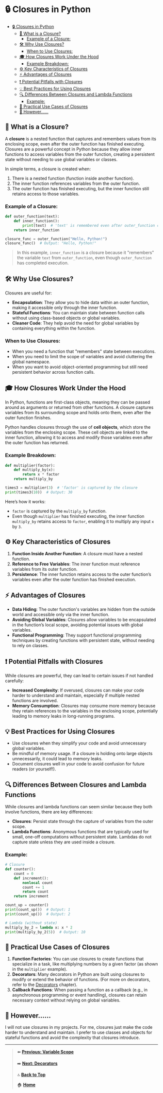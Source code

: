 # 🔒 Closures in Python

- [🔒 Closures in Python](#-closures-in-python)
  - [🧐 What is a Closure?](#-what-is-a-closure)
    - [Example of a Closure:](#example-of-a-closure)
  - [🛠 Why Use Closures?](#-why-use-closures)
    - [When to Use Closures:](#when-to-use-closures)
  - [🎓 How Closures Work Under the Hood](#-how-closures-work-under-the-hood)
    - [Example Breakdown:](#example-breakdown)
  - [⚙️ Key Characteristics of Closures](#️-key-characteristics-of-closures)
  - [⚡️ Advantages of Closures](#️-advantages-of-closures)
  - [❗️ Potential Pitfalls with Closures](#️-potential-pitfalls-with-closures)
  - [💡 Best Practices for Using Closures](#-best-practices-for-using-closures)
  - [🔍 Differences Between Closures and Lambda Functions](#-differences-between-closures-and-lambda-functions)
    - [Example:](#example)
  - [🚀 Practical Use Cases of Closures](#-practical-use-cases-of-closures)
  - [🤔 However......](#-however)

## 🧐 What is a Closure?

A **closure** is a nested function that captures and remembers values from its enclosing scope, even after the outer function has finished executing. Closures are a powerful concept in Python because they allow inner functions to access variables from the outer function, creating a persistent state without needing to use global variables or classes.

In simple terms, a closure is created when:

1. There is a nested function (function inside another function).
2. The inner function references variables from the outer function.
3. The outer function has finished executing, but the inner function still retains access to those variables.

### Example of a Closure:

```python
def outer_function(text):
    def inner_function():
        print(text)  # 'text' is remembered even after outer_function completes
    return inner_function

closure_func = outer_function("Hello, Python!")
closure_func()  # Output: "Hello, Python!"
```

> In this example, `inner_function` is a closure because it "remembers" the variable `text` from `outer_function`, even though `outer_function` has completed execution.

## 🛠 Why Use Closures?

Closures are useful for:

- **Encapsulation**: They allow you to hide data within an outer function, making it accessible only through the inner function.
- **Stateful Functions**: You can maintain state between function calls without using class-based objects or global variables.
- **Cleaner Code**: They help avoid the need for global variables by containing everything within the function.

### When to Use Closures:

- When you need a function that "remembers" state between executions.
- When you need to limit the scope of variables and avoid cluttering the global namespace.
- When you want to avoid object-oriented programming but still need persistent behavior across function calls.

## 🎓 How Closures Work Under the Hood

In Python, functions are first-class objects, meaning they can be passed around as arguments or returned from other functions. A closure captures variables from its surrounding scope and holds onto them, even after the outer function finishes.

Python handles closures through the use of **cell objects**, which store the variables from the enclosing scope. These cell objects are linked to the inner function, allowing it to access and modify those variables even after the outer function has returned.

### Example Breakdown:

```python
def multiplier(factor):
    def multiply_by(x):
        return x * factor
    return multiply_by

times3 = multiplier(3)  # 'factor' is captured by the closure
print(times3(10))  # Output: 30
```

Here’s how it works:

- `factor` is captured by the `multiply_by` function.
- Even though `multiplier` has finished executing, the inner function `multiply_by` retains access to `factor`, enabling it to multiply any input `x` by `3`.

## ⚙️ Key Characteristics of Closures

1. **Function Inside Another Function**: A closure must have a nested function.
2. **Reference to Free Variables**: The inner function must reference variables from its outer function.
3. **Persistence**: The inner function retains access to the outer function’s variables even after the outer function has finished execution.

## ⚡️ Advantages of Closures

- **Data Hiding**: The outer function's variables are hidden from the outside world and accessible only via the inner function.
- **Avoiding Global Variables**: Closures allow variables to be encapsulated in the function’s local scope, avoiding potential issues with global variables.
- **Functional Programming**: They support functional programming techniques by creating functions with persistent state, without needing to rely on classes.

## ❗️ Potential Pitfalls with Closures

While closures are powerful, they can lead to certain issues if not handled carefully:

- **Increased Complexity**: If overused, closures can make your code harder to understand and maintain, especially if multiple nested functions are involved.
- **Memory Consumption**: Closures may consume more memory because they retain references to the variables in the enclosing scope, potentially leading to memory leaks in long-running programs.

## 💡 Best Practices for Using Closures

- Use closures when they simplify your code and avoid unnecessary global variables.
- Be mindful of memory usage. If a closure is holding onto large objects unnecessarily, it could lead to memory leaks.
- Document closures well in your code to avoid confusion for future readers (or yourself!).

## 🔍 Differences Between Closures and Lambda Functions

While closures and lambda functions can seem similar because they both involve functions, there are key differences:

- **Closures**: Persist state through the capture of variables from the outer scope.
- **Lambda Functions**: Anonymous functions that are typically used for small, one-off computations without persistent state. Lambdas do not capture state unless they are used inside a closure.

### Example:

```python
# Closure
def counter():
    count = 0
    def increment():
        nonlocal count
        count += 1
        return count
    return increment

count_up = counter()
print(count_up())  # Output: 1
print(count_up())  # Output: 2

# Lambda (without state)
multiply_by_2 = lambda x: x * 2
print(multiply_by_2(5))  # Output: 10
```

## 🚀 Practical Use Cases of Closures

1. **Function Factories**: You can use closures to create functions that specialize in a task, like multiplying numbers by a given factor (as shown in the `multiplier` example).
2. **Decorators**: Many decorators in Python are built using closures to modify or extend the behavior of functions. (For more on decorators, refer to the [Decorators](./decorators.md) chapter).
3. **Callback Functions**: When passing a function as a callback (e.g., in asynchronous programming or event handling), closures can retain necessary context without relying on global variables.

## 🤔 However......

I will not use closures in my projects. For me, closures just make the code harder to understand and maintain. I prefer to use classes and objects for stateful functions and avoid the complexity that closures introduce.

---

> ⬅️ **[Previous: Variable Scope](./variable-scope.md)**
>
> ➡️ **[Next: Decorators](./decorators.md)**
>
> 🔝 **[Back to Top](#-closures-in-python)**
>
> 🏠 **[Home](../README.md)**
